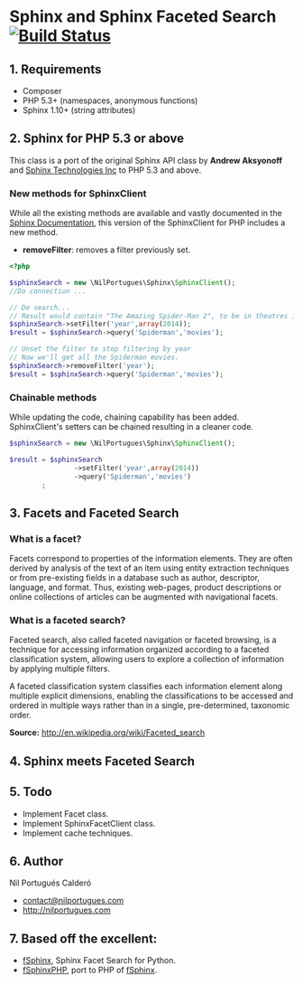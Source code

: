 # Sphinx and Sphinx Faceted Search [![Build Status](https://travis-ci.org/nilopc/NilPortugues_PHP_Sphinx.png?branch=master)](https://travis-ci.org/nilopc/NilPortugues_PHP_Sphinx)

## 1. Requirements
* Composer
* PHP 5.3+ (namespaces, anonymous functions)
* Sphinx 1.10+ (string attributes)

## 2. Sphinx for PHP 5.3 or above
This class is a port of the original Sphinx API class by **Andrew Aksyonoff** and [Sphinx Technologies Inc][1] to PHP 5.3 and above.

### New methods for SphinxClient
While all the existing methods are available and vastly documented in the [Sphinx Documentation][2], this version of the SphinxClient for PHP includes a new method.

* **removeFilter**: removes a filter previously set.

```php
<?php

$sphinxSearch = new \NilPortugues\Sphinx\SphinxClient();
//Do connection ...

// Do search...
// Result would contain "The Amazing Spider-Man 2", to be in theatres in 2014.
$sphinxSearch->setFilter('year',array(2014));
$result = $sphinxSearch->query('Spiderman','movies');

// Unset the filter to stop filtering by year
// Now we'll get all the Spiderman movies.
$sphinxSearch->removeFilter('year');
$result = $sphinxSearch->query('Spiderman','movies');
```
### Chainable methods
While updating the code, chaining capability has been added. SphinxClient's setters can be chained resulting in a cleaner code.
```php
$sphinxSearch = new \NilPortugues\Sphinx\SphinxClient();

$result = $sphinxSearch
                ->setFilter('year',array(2014))
                ->query('Spiderman','movies')
        ;
```


## 3. Facets and Faceted Search

### What is a facet?
Facets correspond to properties of the information elements. They are often derived by analysis of the text of an item using entity extraction techniques or from pre-existing fields in a database such as author, descriptor, language, and format. Thus, existing web-pages, product descriptions or online collections of articles can be augmented with navigational facets.

### What is a faceted search?
Faceted search, also called faceted navigation or faceted browsing, is a technique for accessing information organized according to a faceted classification system, allowing users to explore a collection of information by applying multiple filters.

A faceted classification system classifies each information element along multiple explicit dimensions, enabling the classifications to be accessed and ordered in multiple ways rather than in a single, pre-determined, taxonomic order.

**Source:** http://en.wikipedia.org/wiki/Faceted_search

## 4. Sphinx meets Faceted Search


## 5. Todo
* Implement Facet class.
* Implement SphinxFacetClient class.
* Implement cache techniques.

## 6. Author
Nil Portugués Calderó
 - <contact@nilportugues.com>
 - http://nilportugues.com

## 7. Based off the excellent:
 * [fSphinx][3], Sphinx Facet Search for Python.
 * [fSphinxPHP][4], port to PHP of [fSphinx][3].

[1]: http://sphinxsearch.com
[2]: http://sphinxsearch.com/docs/current.html
[3]: https://github.com/alexksikes/fSphinx
[4]: https://github.com/gigablah/fsphinxphp